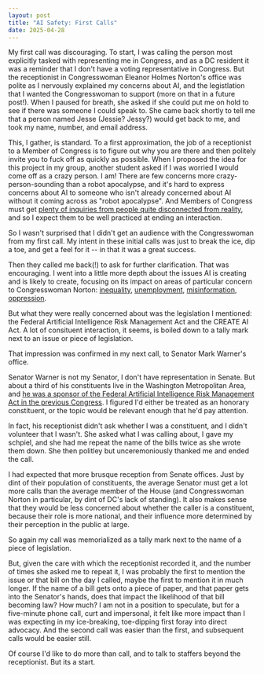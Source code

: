 ```yaml
---
layout: post
title: "AI Safety: First Calls"
date: 2025-04-28
---
```


My first call was discouraging.  To start, I was calling the person most explicitly tasked with representing me in Congress, and as a DC resident it was a reminder that I don't have a voting representative in Congress.  But the receptionist in Congresswoman Eleanor Holmes Norton's office was polite as I nervously explained my concerns about AI, and the legistlation that I wanted the Congresswoman to support (more on that in a future post!).  When I paused for breath, she asked if she could put me on hold to see if there was someone I could speak to.  She came back shortly to tell me that a person named Jesse (Jessie? Jessy?) would get back to me, and took my name, number, and email address.

This, I gather, is standard. To a first approximation, the job of a receptionist to a Member of Congress is to figure out why you are there and then politely invite you to fuck off as quickly as possible.  When I proposed the idea for this project in my group, another student asked if I was worried I would come off as a crazy person. I am! There are few concerns more crazy-person-sounding than a robot apocalypse, and it's hard to express concerns about AI to someone who isn't already concerned about AI without it coming across as "robot apocalypse".  And Members of Congress must get [plenty of inquiries from people quite disconnected from reality](https://www.youtube.com/watch?v=Dqgazx-24mo), and so I expect them to be well practiced at ending an interaction.

So I wasn't surprised that I didn't get an audience with the Congresswoman from my first call.  My intent in these initial calls was just to break the ice, dip a toe, and get a feel for it -- in that it was a great success.

Then they called me back(!) to ask for further clarification.  That was encouraging.  I went into a little more depth about the issues AI is creating and is likely to create, focusing on its impact on areas of particular concern to Congresswoman Norton: [inequality](https://www.brookings.edu/articles/ais-impact-on-income-inequality-in-the-us/), [unemployment](https://news.harvard.edu/gazette/story/2025/02/is-ai-already-shaking-up-labor-market-a-i-artificial-intelligence/), [misinformation](https://freedomhouse.org/report/freedom-net/2023/repressive-power-artificial-intelligence#generative-ai-supercharges-disinformation), [oppression](https://freedomhouse.org/report/freedom-net/2023/repressive-power-artificial-intelligence#governments-harness-ai-to-reinforce-censorship).  

But what they were really concerned about was the legislation I mentioned: the Federal Artificial Intelligence Risk Management Act and the CREATE AI Act.  A lot of consituent interaction, it seems, is boiled down to a tally mark next to an issue or piece of legislation.

That impression was confirmed in my next call, to Senator Mark Warner's office.

Senator Warner is not my Senator, I don't have representation in Senate.  But about a third of his constituents live in the Washington Metropolitan Area, and [he was a sponsor of the Federal Artificial Intelligence Risk Management Act in the previous Congress](https://www.warner.senate.gov/public/index.cfm/2023/11/sens-warner-moran-introduce-legislation-to-establish-ai-guidelines-for-federal-government).  I figured I'd either be treated as an honorary constituent, or the topic would be relevant enough that he'd pay attention.

In fact, his receptionist didn't ask whether I was a constituent, and I didn't volunteer that I wasn't.  She asked what I was calling about, I gave my schpiel, and she had me repeat the name of the bills twice as she wrote them down.  She then politley but unceremoniously thanked me and ended the call.

I had expected that more brusque reception from Senate offices.  Just by dint of their population of constituents, the average Senator must get a lot more calls than the average member of the House (and Congresswoman Norton in particular, by dint of DC's lack of standing).  It also makes sense that they would be less concerned about whether the caller is a constituent, because their role is more national, and their influence more determined by their perception in the public at large.

So again my call was memorialized as a tally mark next to the name of a piece of legislation.  

But, given the care with which the receptionist recorded it, and the number of times she asked me to repeat it, I was probably the first to mention the issue or that bill on the day I called, maybe the first to mention it in much longer. If the name of a bill gets onto a piece of paper, and that paper gets into the Senator's hands, does that impact the likelihood of that bill becoming law? How much? I am not in a position to speculate, but for a five-minute phone call, curt and impersonal, it felt like more impact than I was expecting in my ice-breaking, toe-dipping first foray into direct advocacy.  And the second call was easier than the first, and subsequent calls would be easier still. 

Of course I'd like to do more than call, and to talk to staffers beyond the receptionist.  But its a start.
